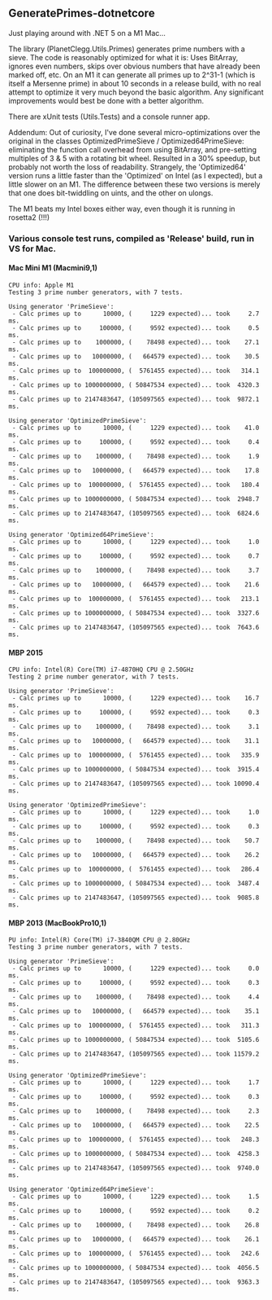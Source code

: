 ## GeneratePrimes-dotnetcore

Just playing around with .NET 5 on a M1 Mac...

The library (PlanetClegg.Utils.Primes) generates prime numbers with a sieve.   The 
code is reasonably optimized for what it is:  Uses BitArray, ignores even 
numbers, skips over obvious numbers that have already been marked off, etc. 
On an M1 it can generate all primes up to 2^31-1 (which is itself a Mersenne prime)
in about 10 seconds in a release build, with no real attempt to optimize it very 
much beyond the basic algorithm.  Any significant improvements would 
best be done with a better algorithm.

There are xUnit tests (Utils.Tests) and a console runner app.  

Addendum: Out of curiosity, I've done several micro-optimizations over the original 
in the classes OptimizedPrimeSieve / Optimized64PrimeSieve: eliminating the function call 
overhead from using BitArray, and pre-setting multiples of 3 & 5 with a rotating bit wheel.
Resulted in a 30% speedup, but probably not worth the loss of readability.  Strangely, 
the 'Optimized64' version runs a little faster than the 'Optimized' on Intel (as I expected), 
but a little slower on an M1. The difference between these two versions is merely
that one does bit-twiddling on uints, and the other on ulongs.

The M1 beats my Intel boxes either way, even though it is running in rosetta2 (!!!)

### Various console test runs, compiled as 'Release' build, run in VS for Mac.
#### Mac Mini M1 (Macmini9,1)
```
CPU info: Apple M1
Testing 3 prime number generators, with 7 tests.

Using generator 'PrimeSieve':
 - Calc primes up to      10000, (     1229 expected)... took     2.7 ms.
 - Calc primes up to     100000, (     9592 expected)... took     0.5 ms.
 - Calc primes up to    1000000, (    78498 expected)... took    27.1 ms.
 - Calc primes up to   10000000, (   664579 expected)... took    30.5 ms.
 - Calc primes up to  100000000, (  5761455 expected)... took   314.1 ms.
 - Calc primes up to 1000000000, ( 50847534 expected)... took  4320.3 ms.
 - Calc primes up to 2147483647, (105097565 expected)... took  9872.1 ms.
 
Using generator 'OptimizedPrimeSieve':
 - Calc primes up to      10000, (     1229 expected)... took    41.0 ms.
 - Calc primes up to     100000, (     9592 expected)... took     0.4 ms.
 - Calc primes up to    1000000, (    78498 expected)... took     1.9 ms.
 - Calc primes up to   10000000, (   664579 expected)... took    17.8 ms.
 - Calc primes up to  100000000, (  5761455 expected)... took   180.4 ms.
 - Calc primes up to 1000000000, ( 50847534 expected)... took  2948.7 ms.
 - Calc primes up to 2147483647, (105097565 expected)... took  6824.6 ms.

Using generator 'Optimized64PrimeSieve':
 - Calc primes up to      10000, (     1229 expected)... took     1.0 ms.
 - Calc primes up to     100000, (     9592 expected)... took     0.7 ms.
 - Calc primes up to    1000000, (    78498 expected)... took     3.7 ms.
 - Calc primes up to   10000000, (   664579 expected)... took    21.6 ms.
 - Calc primes up to  100000000, (  5761455 expected)... took   213.1 ms.
 - Calc primes up to 1000000000, ( 50847534 expected)... took  3327.6 ms.
 - Calc primes up to 2147483647, (105097565 expected)... took  7643.6 ms.
```

#### MBP 2015
```
CPU info: Intel(R) Core(TM) i7-4870HQ CPU @ 2.50GHz
Testing 2 prime number generator, with 7 tests.

Using generator 'PrimeSieve':
 - Calc primes up to      10000, (     1229 expected)... took    16.7 ms.
 - Calc primes up to     100000, (     9592 expected)... took     0.3 ms.
 - Calc primes up to    1000000, (    78498 expected)... took     3.1 ms.
 - Calc primes up to   10000000, (   664579 expected)... took    31.1 ms.
 - Calc primes up to  100000000, (  5761455 expected)... took   335.9 ms.
 - Calc primes up to 1000000000, ( 50847534 expected)... took  3915.4 ms.
 - Calc primes up to 2147483647, (105097565 expected)... took 10090.4 ms.

Using generator 'OptimizedPrimeSieve':
 - Calc primes up to      10000, (     1229 expected)... took     1.0 ms.
 - Calc primes up to     100000, (     9592 expected)... took     0.3 ms.
 - Calc primes up to    1000000, (    78498 expected)... took    50.7 ms.
 - Calc primes up to   10000000, (   664579 expected)... took    26.2 ms.
 - Calc primes up to  100000000, (  5761455 expected)... took   286.4 ms.
 - Calc primes up to 1000000000, ( 50847534 expected)... took  3487.4 ms.
 - Calc primes up to 2147483647, (105097565 expected)... took  9085.8 ms.
```
#### MBP 2013 (MacBookPro10,1)
```
PU info: Intel(R) Core(TM) i7-3840QM CPU @ 2.80GHz
Testing 3 prime number generators, with 7 tests.

Using generator 'PrimeSieve':
 - Calc primes up to      10000, (     1229 expected)... took     0.0 ms.
 - Calc primes up to     100000, (     9592 expected)... took     0.3 ms.
 - Calc primes up to    1000000, (    78498 expected)... took     4.4 ms.
 - Calc primes up to   10000000, (   664579 expected)... took    35.1 ms.
 - Calc primes up to  100000000, (  5761455 expected)... took   311.3 ms.
 - Calc primes up to 1000000000, ( 50847534 expected)... took  5105.6 ms.
 - Calc primes up to 2147483647, (105097565 expected)... took 11579.2 ms.

Using generator 'OptimizedPrimeSieve':
 - Calc primes up to      10000, (     1229 expected)... took     1.7 ms.
 - Calc primes up to     100000, (     9592 expected)... took     0.3 ms.
 - Calc primes up to    1000000, (    78498 expected)... took     2.3 ms.
 - Calc primes up to   10000000, (   664579 expected)... took    22.5 ms.
 - Calc primes up to  100000000, (  5761455 expected)... took   248.3 ms.
 - Calc primes up to 1000000000, ( 50847534 expected)... took  4258.3 ms.
 - Calc primes up to 2147483647, (105097565 expected)... took  9740.0 ms.

Using generator 'Optimized64PrimeSieve':
 - Calc primes up to      10000, (     1229 expected)... took     1.5 ms.
 - Calc primes up to     100000, (     9592 expected)... took     0.2 ms.
 - Calc primes up to    1000000, (    78498 expected)... took    26.8 ms.
 - Calc primes up to   10000000, (   664579 expected)... took    26.1 ms.
 - Calc primes up to  100000000, (  5761455 expected)... took   242.6 ms.
 - Calc primes up to 1000000000, ( 50847534 expected)... took  4056.5 ms.
 - Calc primes up to 2147483647, (105097565 expected)... took  9363.3 ms.
```

